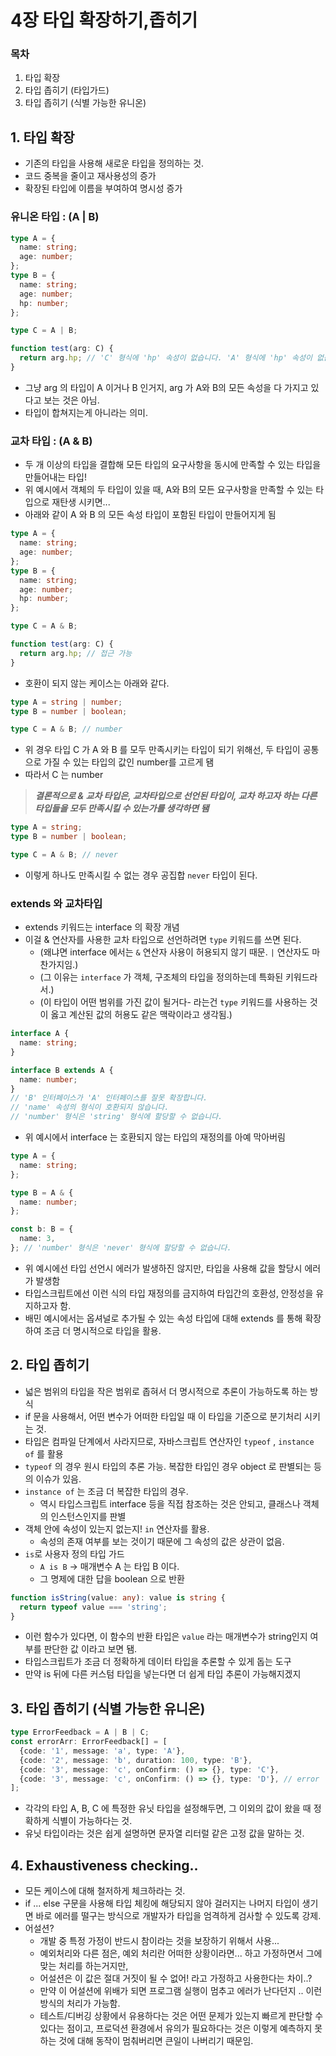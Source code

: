 # 4장 타입 확장하기,좁히기

### 목차

1. 타입 확장
2. 타입 좁히기 (타입가드)
3. 타입 좁히기 (식별 가능한 유니온)

## 1. 타입 확장

- 기존의 타입을 사용해 새로운 타입을 정의하는 것.
- 코드 중복을 줄이고 재사용성의 증가
- 확장된 타입에 이름을 부여하여 명시성 증가

### 유니온 타입 : (A | B)

```ts
type A = {
  name: string;
  age: number;
};
type B = {
  name: string;
  age: number;
  hp: number;
};

type C = A | B;

function test(arg: C) {
  return arg.hp; // 'C' 형식에 'hp' 속성이 없습니다. 'A' 형식에 'hp' 속성이 없습니다.
}
```

- 그냥 arg 의 타입이 A 이거나 B 인거지, arg 가 A와 B의 모든 속성을 다 가지고 있다고 보는 것은 아님.
- 타입이 합쳐지는게 아니라는 의미.

### 교차 타입 : (A & B)

- 두 개 이상의 타입을 결합해 모든 타입의 요구사항을 동시에 만족할 수 있는 타입을 만들어내는 타입!
- 위 예시에서 객체의 두 타입이 있을 때, A와 B의 모든 요구사항을 만족할 수 있는 타입으로 재탄생 시키면...
- 아래와 같이 A 와 B 의 모든 속성 타입이 포함된 타입이 만들어지게 됨

```ts
type A = {
  name: string;
  age: number;
};
type B = {
  name: string;
  age: number;
  hp: number;
};

type C = A & B;

function test(arg: C) {
  return arg.hp; // 접근 가능
}
```

- 호환이 되지 않는 케이스는 아래와 같다.

```ts
type A = string | number;
type B = number | boolean;

type C = A & B; // number
```

- 위 경우 타입 C 가 A 와 B 를 모두 만족시키는 타입이 되기 위해선, 두 타입이 공통으로 가질 수 있는 타입의 값인 number를 고르게 됌
- 따라서 C 는 number

> **_결론적으로 & 교차 타입은, 교차타입으로 선언된 타입이, 교차 하고자 하는 다른 타입들을 모두 만족시킬 수 있는가를 생각하면 됌_**

```ts
type A = string;
type B = number | boolean;

type C = A & B; // never
```

- 이렇게 하나도 만족시킬 수 없는 경우 공집합 `never` 타입이 된다.

### extends 와 교차타입

- extends 키워드는 interface 의 확장 개념
- 이걸 & 연산자를 사용한 교차 타입으로 선언하려면 `type` 키워드를 쓰면 된다.
  - (왜냐면 interface 에서는 `&` 연산자 사용이 허용되지 않기 때문. `|` 연산자도 마찬가지임.)
  - (그 이유는 `interface` 가 객체, 구조체의 타입을 정의하는데 특화된 키워드라서.)
  - (이 타입이 어떤 범위를 가진 값이 될거다- 라는건 `type` 키워드를 사용하는 것이 옳고 계산된 값의 허용도 같은 맥락이라고 생각됨.)

```ts
interface A {
  name: string;
}

interface B extends A {
  name: number;
}
// 'B' 인터페이스가 'A' 인터페이스를 잘못 확장합니다.
// 'name' 속성의 형식이 호환되지 않습니다.
// 'number' 형식은 'string' 형식에 할당할 수 없습니다.
```

- 위 예시에서 interface 는 호환되지 않는 타입의 재정의를 아예 막아버림

```ts
type A = {
  name: string;
};

type B = A & {
  name: number;
};

const b: B = {
  name: 3,
}; // 'number' 형식은 'never' 형식에 할당할 수 없습니다.
```

- 위 예시에선 타입 선언시 에러가 발생하진 않지만, 타입을 사용해 값을 할당시 에러가 발생함
- 타입스크립트에선 이런 식의 타입 재정의를 금지하여 타입간의 호환성, 안정성을 유지하고자 함.
- 배민 예시에서는 옵셔널로 추가될 수 있는 속성 타입에 대해 extends 를 통해 확장하여 조금 더 명시적으로 타입을 활용.

## 2. 타입 좁히기

- 넓은 범위의 타입을 작은 범위로 좁혀서 더 명시적으로 추론이 가능하도록 하는 방식
- if 문을 사용해서, 어떤 변수가 어떠한 타입일 때 이 타입을 기준으로 분기처리 시키는 것.
- 타입은 컴파일 단계에서 사라지므로, 자바스크립트 연산자인 `typeof` , `instance of` 를 활용
- `typeof` 의 경우 원시 타입의 추론 가능. 복잡한 타입인 경우 object 로 판별되는 등의 이슈가 있음.
- `instance of` 는 조금 더 복잡한 타입의 경우.
  - 역시 타입스크립트 interface 등을 직접 참조하는 것은 안되고, 클래스나 객체의 인스턴스인지를 판별
- 객체 안에 속성이 있는지 없는지! `in` 연산자를 활용.
  - 속성의 존재 여부를 보는 것이기 때문에 그 속성의 값은 상관이 없음.
- `is`로 사용자 정의 타입 가드
  - `A is B` -> 매개변수 A 는 타입 B 이다.
  - 그 명제에 대한 답을 boolean 으로 반환

```ts
function isString(value: any): value is string {
  return typeof value === 'string';
}
```

- 이런 함수가 있다면, 이 함수의 반환 타입은 `value` 라는 매개변수가 string인지 여부를 판단한 값 이라고 보면 됌.
- 타입스크립트가 조금 더 정확하게 데이터 타입을 추론할 수 있게 돕는 도구
- 만약 is 뒤에 다른 커스텀 타입을 넣는다면 더 쉽게 타입 추론이 가능해지겠지

## 3. 타입 좁히기 (식별 가능한 유니온)

```ts
type ErrorFeedback = A | B | C;
const errorArr: ErrorFeedback[] = [
  {code: '1', message: 'a', type: 'A'},
  {code: '2', message: 'b', duration: 100, type: 'B'},
  {code: '3', message: 'c', onConfirm: () => {}, type: 'C'},
  {code: '3', message: 'c', onConfirm: () => {}, type: 'D'}, // error
];
```

- 각각의 타입 A, B, C 에 특정한 유닛 타입을 설정해두면, 그 이외의 값이 왔을 때 정확하게 식별이 가능하다는 것.
- 유닛 타입이라는 것은 쉽게 설명하면 문자열 리터럴 같은 고정 값을 말하는 것.

## 4. Exhaustiveness checking..

- 모든 케이스에 대해 철저하게 체크하라는 것.
- if ... else 구문을 사용해 타입 체킹에 해당되지 않아 걸러지는 나머지 타입이 생기면 바로 에러를 떨구는 방식으로 개발자가 타입을 엄격하게 검사할 수 있도록 강제.
- 어설션?
  - 개발 중 특정 가정이 반드시 참이라는 것을 보장하기 위해서 사용...
  - 예외처리와 다른 점은, 예외 처리란 어떠한 상황이라면... 하고 가정하면서 그에 맞는 처리를 하는거지만,
  - 어설션은 이 값은 절대 거짓이 될 수 없어! 라고 가정하고 사용한다는 차이..?
  - 만약 이 어설션에 위배가 되면 프로그램 실행이 멈추고 에러가 난다던지 .. 이런 방식의 처리가 가능함.
  - 테스트/디버깅 상황에서 유용하다는 것은 어떤 문제가 있는지 빠르게 판단할 수 있다는 점이고, 프로덕션 환경에서 유의가 필요하다는 것은 이렇게 예측하지 못하는 것에 대해 동작이 멈춰버리면 큰일이 나버리기 때문임.
